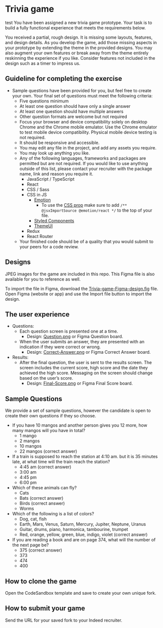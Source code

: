 # Trivia game
test
You have been assigned a new trivia game prototype. Your task is to build a fully functional experience that meets the requirements below.

You received a partial, rough design. It is missing some layouts, features, and design details. As you develop the game, add those missing aspects in your prototype by extending the theme in the provided designs. You may also augment your own features or break away from the theme entirely reskinning the experience if you like. Consider features not included in the design such as a timer to impress us.

## Guideline for completing the exercise

- Sample questions have been provided for you, but feel free to create your own. Your final set of questions must meet the following criteria:
  - Five questions minimum
  - At least one question should have only a single answer
  - At least one question should have multiple answers
  - Other question formats are welcome but not required
  - Focus your browser and device compatibility solely on desktop Chrome and the Chrome mobile emulator. Use the Chrome emulator to test mobile device compatibility. Physical mobile device testing is not required.
  - It should be responsive and accessible.
  - You may edit any file in the project, and add any assets you require.
  - You may look up anything you like.
  - Any of the following languages, frameworks and packages are permitted but are not required. If you would like to use anything outside of this list, please contact your recruiter with the package name, link and reason you require it.
    - JavaScript / TypeScript
    - React
    - CSS / Sass
    - CSS in JS
      - [Emotion](https://emotion.sh/docs/introduction)
        - To use the [CSS prop](https://emotion.sh/docs/css-prop#jsx-pragma) make sure to add `/** @jsxImportSource @emotion/react */` to the top of your file.
      - [Styled Components](https://styled-components.com/)
      - [ThemeUI](https://theme-ui.com/)
    - Redux
    - React Router
  - Your finished code should be of a quality that you would submit to your peers for a code review.

## Designs

JPEG images for the game are included in this repo. This Figma file is also available for you to reference as well.

To import the file in Figma, download the [Trivia-game-Figma-design.fig](https://github.com/indeed-de-exercise/figma/raw/main/Trivia-game-Figma-design.fig) file. Open Figma (website or app) and use the Import file button to import the design.

## The user experience

- Questions:
  - Each question screen is presented one at a time.
    - Design: [Question.png](./Question/png) or Figma Question board.
  - When the user submits an answer, they are presented with an indication if they were correct or wrong.
    - Design: [Correct-Answer.png](./Correct-Answer.png) or Figma Correct Answer board.
- Results:
  - After the final question, the user is sent to the results screen. The screen includes the current score, high score and the date they achieved the high score. Messaging on the screen should change based on the user’s score.
    - Design: [Final-Score.png](./Final-Sorce.png) or Figma Final Score board.

## Sample Questions

We provide a set of sample questions, however the candidate is open to create their own questions if they so choose.

- If you have 10 mangos and another person gives you 12 more, how‌ ‌many‌ ‌mangos‌ ‌will‌ ‌you‌ ‌have‌ ‌in‌ ‌total?‌
  - 1 mango
  - 2 mangos
  - 10 mangos
  - 22 mangos (correct answer)
- If‌ ‌a‌ ‌train‌ ‌is‌ ‌supposed‌ ‌to‌ ‌reach‌ ‌the‌ ‌station‌ ‌at‌ ‌4:10‌ ‌am‌. but‌ ‌it‌ ‌is ‌35‌ ‌minutes‌ late,‌ ‌at‌ ‌what‌ ‌time‌ ‌will ‌the‌ ‌train‌ ‌reach‌ ‌the‌ ‌station?‌ ‌
  - 4:45 am (correct answer)
  - 3:00 am
  - 4:45 pm
  - 6:00 pm
- Which of these animals can fly?
  - Cats
  - Bats (correct answer)
  - Birds (correct answer)
  - Worms
- Which of the following is a list of colors?
  - Dog, cat, fish
  - Earth, Mars, Venus, Saturn, Mercury, Jupiter, Neptune, Uranus
  - Guitar, drums, piano, harmonica, tambourine, trumpet
  - Red, orange, yellow, green, blue, indigo, violet (correct answer)
- If you are reading a book and are on page 374, what will the number of the next page be?
  - 375 (correct answer)
  - 373
  - 474
  - 400

## How to clone the game

Open the CodeSandbox template and save to create your own unique fork.

## How to submit your game

Send the URL for your saved fork to your Indeed recruiter.
